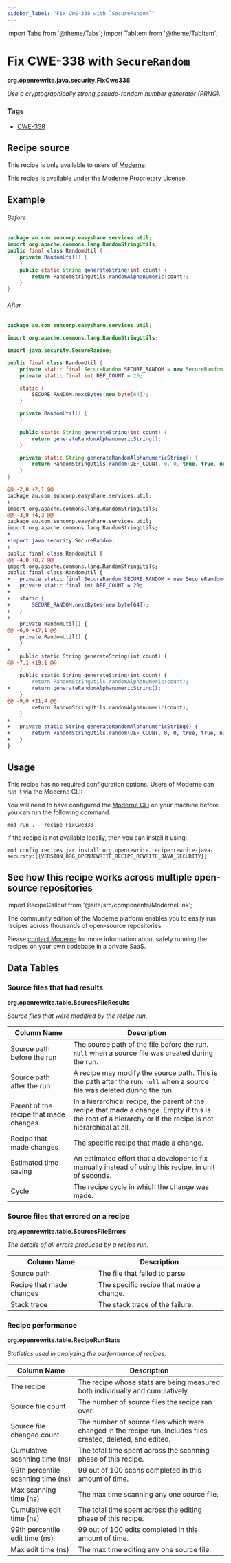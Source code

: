 ```yaml
---
sidebar_label: "Fix CWE-338 with `SecureRandom`"
---
```


import Tabs from '@theme/Tabs';
import TabItem from '@theme/TabItem';

# Fix CWE-338 with `SecureRandom`

**org.openrewrite.java.security.FixCwe338**

_Use a cryptographically strong pseudo-random number generator (PRNG)._

### Tags

* [CWE-338](/reference/recipes-by-tag#CWE)

## Recipe source

This recipe is only available to users of [Moderne](https://docs.moderne.io/).


This recipe is available under the [Moderne Proprietary License](https://docs.moderne.io/licensing/overview).

## Example


<Tabs groupId="beforeAfter">
<TabItem value="java" label="java">


###### Before
```java
package au.com.suncorp.easyshare.services.util;
import org.apache.commons.lang.RandomStringUtils;
public final class RandomUtil {
    private RandomUtil() {
    }
    public static String generateString(int count) {
        return RandomStringUtils.randomAlphanumeric(count);
    }
}
```

###### After
```java
package au.com.suncorp.easyshare.services.util;

import org.apache.commons.lang.RandomStringUtils;

import java.security.SecureRandom;

public final class RandomUtil {
    private static final SecureRandom SECURE_RANDOM = new SecureRandom();
    private static final int DEF_COUNT = 20;

    static {
        SECURE_RANDOM.nextBytes(new byte[64]);
    }

    private RandomUtil() {
    }

    public static String generateString(int count) {
        return generateRandomAlphanumericString();
    }

    private static String generateRandomAlphanumericString() {
        return RandomStringUtils.random(DEF_COUNT, 0, 0, true, true, null, SECURE_RANDOM);
    }
}
```

</TabItem>
<TabItem value="diff" label="Diff" >

```diff
@@ -2,0 +2,1 @@
package au.com.suncorp.easyshare.services.util;
+
import org.apache.commons.lang.RandomStringUtils;
@@ -3,0 +4,3 @@
package au.com.suncorp.easyshare.services.util;
import org.apache.commons.lang.RandomStringUtils;
+
+import java.security.SecureRandom;
+
public final class RandomUtil {
@@ -4,0 +8,7 @@
import org.apache.commons.lang.RandomStringUtils;
public final class RandomUtil {
+   private static final SecureRandom SECURE_RANDOM = new SecureRandom();
+   private static final int DEF_COUNT = 20;
+
+   static {
+       SECURE_RANDOM.nextBytes(new byte[64]);
+   }
+
    private RandomUtil() {
@@ -6,0 +17,1 @@
    private RandomUtil() {
    }
+
    public static String generateString(int count) {
@@ -7,1 +19,1 @@
    }
    public static String generateString(int count) {
-       return RandomStringUtils.randomAlphanumeric(count);
+       return generateRandomAlphanumericString();
    }
@@ -9,0 +21,4 @@
        return RandomStringUtils.randomAlphanumeric(count);
    }
+
+   private static String generateRandomAlphanumericString() {
+       return RandomStringUtils.random(DEF_COUNT, 0, 0, true, true, null, SECURE_RANDOM);
+   }
}
```
</TabItem>
</Tabs>


## Usage

This recipe has no required configuration options. Users of Moderne can run it via the Moderne CLI:
<Tabs groupId="projectType">


<TabItem value="moderne-cli" label="Moderne CLI">

You will need to have configured the [Moderne CLI](https://docs.moderne.io/user-documentation/moderne-cli/getting-started/cli-intro) on your machine before you can run the following command.

```shell title="shell"
mod run . --recipe FixCwe338
```

If the recipe is not available locally, then you can install it using:
```shell
mod config recipes jar install org.openrewrite.recipe:rewrite-java-security:{{VERSION_ORG_OPENREWRITE_RECIPE_REWRITE_JAVA_SECURITY}}
```
</TabItem>
</Tabs>

## See how this recipe works across multiple open-source repositories

import RecipeCallout from '@site/src/components/ModerneLink';

<RecipeCallout link="https://app.moderne.io/recipes/org.openrewrite.java.security.FixCwe338" />

The community edition of the Moderne platform enables you to easily run recipes across thousands of open-source repositories.

Please [contact Moderne](https://moderne.io/product) for more information about safely running the recipes on your own codebase in a private SaaS.
## Data Tables

<Tabs groupId="data-tables">
<TabItem value="org.openrewrite.table.SourcesFileResults" label="SourcesFileResults">

### Source files that had results
**org.openrewrite.table.SourcesFileResults**

_Source files that were modified by the recipe run._

| Column Name | Description |
| ----------- | ----------- |
| Source path before the run | The source path of the file before the run. `null` when a source file was created during the run. |
| Source path after the run | A recipe may modify the source path. This is the path after the run. `null` when a source file was deleted during the run. |
| Parent of the recipe that made changes | In a hierarchical recipe, the parent of the recipe that made a change. Empty if this is the root of a hierarchy or if the recipe is not hierarchical at all. |
| Recipe that made changes | The specific recipe that made a change. |
| Estimated time saving | An estimated effort that a developer to fix manually instead of using this recipe, in unit of seconds. |
| Cycle | The recipe cycle in which the change was made. |

</TabItem>

<TabItem value="org.openrewrite.table.SourcesFileErrors" label="SourcesFileErrors">

### Source files that errored on a recipe
**org.openrewrite.table.SourcesFileErrors**

_The details of all errors produced by a recipe run._

| Column Name | Description |
| ----------- | ----------- |
| Source path | The file that failed to parse. |
| Recipe that made changes | The specific recipe that made a change. |
| Stack trace | The stack trace of the failure. |

</TabItem>

<TabItem value="org.openrewrite.table.RecipeRunStats" label="RecipeRunStats">

### Recipe performance
**org.openrewrite.table.RecipeRunStats**

_Statistics used in analyzing the performance of recipes._

| Column Name | Description |
| ----------- | ----------- |
| The recipe | The recipe whose stats are being measured both individually and cumulatively. |
| Source file count | The number of source files the recipe ran over. |
| Source file changed count | The number of source files which were changed in the recipe run. Includes files created, deleted, and edited. |
| Cumulative scanning time (ns) | The total time spent across the scanning phase of this recipe. |
| 99th percentile scanning time (ns) | 99 out of 100 scans completed in this amount of time. |
| Max scanning time (ns) | The max time scanning any one source file. |
| Cumulative edit time (ns) | The total time spent across the editing phase of this recipe. |
| 99th percentile edit time (ns) | 99 out of 100 edits completed in this amount of time. |
| Max edit time (ns) | The max time editing any one source file. |

</TabItem>

</Tabs>
